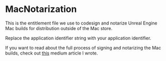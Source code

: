 # MacNotarization

This is the entitlement file we use to codesign and notarize Unreal Engine Mac builds for distribution outside of the Mac store.

Replace the application identifier string with your application identifier.

If you want to read about the full process of signing and notarizing the Mac builds, check out [this](https://medium.com/@parthnaik92/codesign-and-notarize-unreal-engine-mac-builds-for-distribution-outside-of-the-mac-store-d2f6e444f3a7) medium article I wrote.

